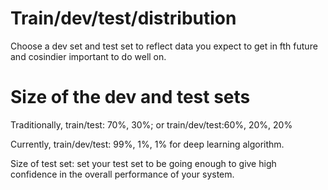 # Train/dev/test/distribution 

Choose a dev set and test set to reflect data you expect to get in fth future and cosindier important to do well on.

# Size of the dev and test sets

Traditionally, train/test: 70%, 30%; or train/dev/test:60%, 20%, 20%

Currently, train/dev/test: 99%, 1%, 1% for deep learning algorithm.

Size of test set: set your test set to be going enough to give high confidence in the overall performance of your system.
